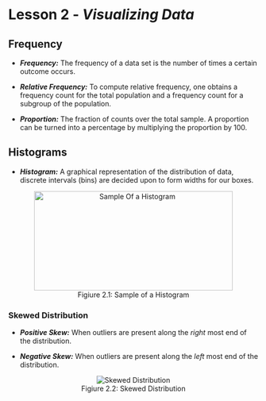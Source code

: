 # Lesson 2 - _Visualizing Data_

## Frequency
- **_Frequency:_**  The frequency of a data set is the number of times a certain outcome occurs.

- **_Relative Frequency:_** To compute relative frequency, one obtains a frequency count for the total population and 
a frequency count for a subgroup of the population.

- **_Proportion:_** The fraction of counts over the total sample. A proportion can be turned into a percentage by 
multiplying the proportion by 100.

## Histograms
- **_Histogram:_**  A graphical representation of the distribution of data, discrete intervals (bins) are decided 
upon to form widths for our boxes.
<p align="center">
    <img align="center" width=400 height=200 alt="Sample Of a Histogram" src=https://analyse-it.com/docs/user-guide/distribution/images/Histogram.png><br/>
Figiure 2.1: Sample of a Histogram
</p>
  
### Skewed Distribution
- **_Positive Skew:_** When outliers are present along the _right_ most end of the distribution.

- **_Negative Skew:_** When outliers are present along the _left_ most end of the distribution.
<p align="center">
    <img align="center" alt="Skewed Distribution" src=https://qph.fs.quoracdn.net/main-qimg-5fc78a3359ad31c9c457dd4825813185-c><br/>
Figiure 2.2: Skewed Distribution
</p>
